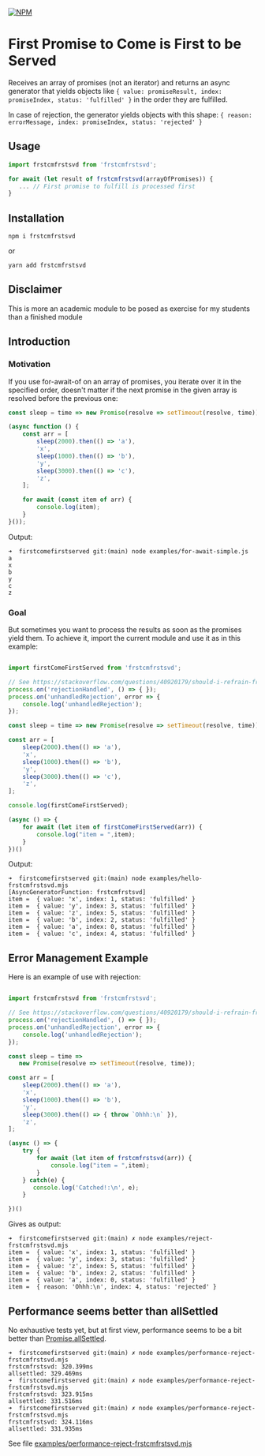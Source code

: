[![NPM](https://nodei.co/npm/frstcmfrstsvd.png?mini=true)](https://npmjs.org/package/frstcmfrstsvd)


# First Promise to Come is First to be Served

Receives an array of promises (not an iterator) and returns an async generator that yields objects like  `{ value: promiseResult, index: promiseIndex, status: 'fulfilled' }` in the order they are fulfilled. 

In case of rejection, the generator yields objects with this shape: `{ reason: errorMessage, index: promiseIndex, status: 'rejected' }`

## Usage

```js
import frstcmfrstsvd from 'frstcmfrstsvd';

for await (let result of frstcmfrstsvd(arrayOfPromises)) {
   ... // First promise to fulfill is processed first 
}
```

## Installation

```
npm i frstcmfrstsvd
```

or

```
yarn add frstcmfrstsvd
```

## Disclaimer 

This is more an academic module to be posed as exercise for my students than a 
finished module

## Introduction

### Motivation

If you use for-await-of on an array of promises, you iterate over it in the specified order, doesn't matter if the next promise in the given array is resolved before the previous one:

```javascript
const sleep = time => new Promise(resolve => setTimeout(resolve, time));

(async function () {
    const arr = [
        sleep(2000).then(() => 'a'),
        'x',
        sleep(1000).then(() => 'b'),
        'y',
        sleep(3000).then(() => 'c'),
        'z',
    ];

    for await (const item of arr) {
        console.log(item);
    }
}());
```

Output:

```
➜  firstcomefirstserved git:(main) node examples/for-await-simple.js 
a
x
b
y
c
z
```

### Goal

But sometimes you want to process the results as soon as the promises yield them. To achieve it, import the current module and use it as in this example:

```javascript

import firstComeFirstServed from 'frstcmfrstsvd';

// See https://stackoverflow.com/questions/40920179/should-i-refrain-from-handling-promise-rejection-asynchronously
process.on('rejectionHandled', () => { });
process.on('unhandledRejection', error => {
    console.log('unhandledRejection');
});

const sleep = time => new Promise(resolve => setTimeout(resolve, time));

const arr = [
    sleep(2000).then(() => 'a'),
    'x',
    sleep(1000).then(() => 'b'),
    'y',
    sleep(3000).then(() => 'c'),
    'z',
];

console.log(firstComeFirstServed);

(async () => {
    for await (let item of firstComeFirstServed(arr)) {
        console.log("item = ",item);
    }
})()
```

Output:

```
➜  firstcomefirstserved git:(main) node examples/hello-frstcmfrstsvd.mjs 
[AsyncGeneratorFunction: frstcmfrstsvd]
item =  { value: 'x', index: 1, status: 'fulfilled' }
item =  { value: 'y', index: 3, status: 'fulfilled' }
item =  { value: 'z', index: 5, status: 'fulfilled' }
item =  { value: 'b', index: 2, status: 'fulfilled' }
item =  { value: 'a', index: 0, status: 'fulfilled' }
item =  { value: 'c', index: 4, status: 'fulfilled' }
```

## Error Management Example

Here is an example of use with rejection:

```js

import frstcmfrstsvd from 'frstcmfrstsvd';

// See https://stackoverflow.com/questions/40920179/should-i-refrain-from-handling-promise-rejection-asynchronously
process.on('rejectionHandled', () => { });
process.on('unhandledRejection', error => {
    console.log('unhandledRejection');
});

const sleep = time => 
   new Promise(resolve => setTimeout(resolve, time));

const arr = [
    sleep(2000).then(() => 'a'),
    'x',
    sleep(1000).then(() => 'b'),
    'y',
    sleep(3000).then(() => { throw `Ohhh:\n` }),
    'z',
];

(async () => {
    try {
        for await (let item of frstcmfrstsvd(arr)) {
            console.log("item = ",item);
        }
    } catch(e) {
       console.log('Catched!:\n', e);
    }

})()
```

Gives as output:

```
➜  firstcomefirstserved git:(main) ✗ node examples/reject-frstcmfrstsvd.mjs 
item =  { value: 'x', index: 1, status: 'fulfilled' }
item =  { value: 'y', index: 3, status: 'fulfilled' }
item =  { value: 'z', index: 5, status: 'fulfilled' }
item =  { value: 'b', index: 2, status: 'fulfilled' }
item =  { value: 'a', index: 0, status: 'fulfilled' }
item =  { reason: 'Ohhh:\n', index: 4, status: 'rejected' }
```

 ## Performance seems better than allSettled

 No exhaustive tests yet, but at first view, performance seems to be a bit better than  [Promise.allSettled](https://developer.mozilla.org/en-US/docs/Web/JavaScript/Reference/Global_Objects/Promise/allSettled). 

 ```
 ➜  firstcomefirstserved git:(main) ✗ node examples/performance-reject-frstcmfrstsvd.mjs
frstcmfrstsvd: 320.399ms
allsettled: 329.469ms
➜  firstcomefirstserved git:(main) ✗ node examples/performance-reject-frstcmfrstsvd.mjs
frstcmfrstsvd: 323.915ms
allsettled: 331.516ms
➜  firstcomefirstserved git:(main) ✗ node examples/performance-reject-frstcmfrstsvd.mjs
frstcmfrstsvd: 324.116ms
allsettled: 331.935ms
```

See file [examples/performance-reject-frstcmfrstsvd.mjs](examples/performance-reject-frstcmfrstsvd.mjs)
